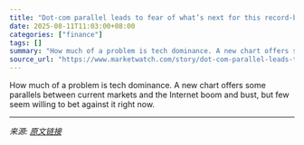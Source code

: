 ```yaml
---
title: "Dot-com parallel leads to fear of what’s next for this record-busting stock market"
date: 2025-08-11T11:03:00+08:00
categories: ["finance"]
tags: []
summary: "How much of a problem is tech dominance. A new chart offers some parallels between current markets and the Internet boom and bust, but few seem willing to bet against it right now."
source_url: "https://www.marketwatch.com/story/dot-com-parallel-leads-to-fear-of-whats-next-for-this-record-busting-stock-market-ade76619?mod=mw_rss_topstories"
---
```


How much of a problem is tech dominance. A new chart offers some parallels between current markets and the Internet boom and bust, but few seem willing to bet against it right now.

---

*来源: [原文链接](https://www.marketwatch.com/story/dot-com-parallel-leads-to-fear-of-whats-next-for-this-record-busting-stock-market-ade76619?mod=mw_rss_topstories)*
